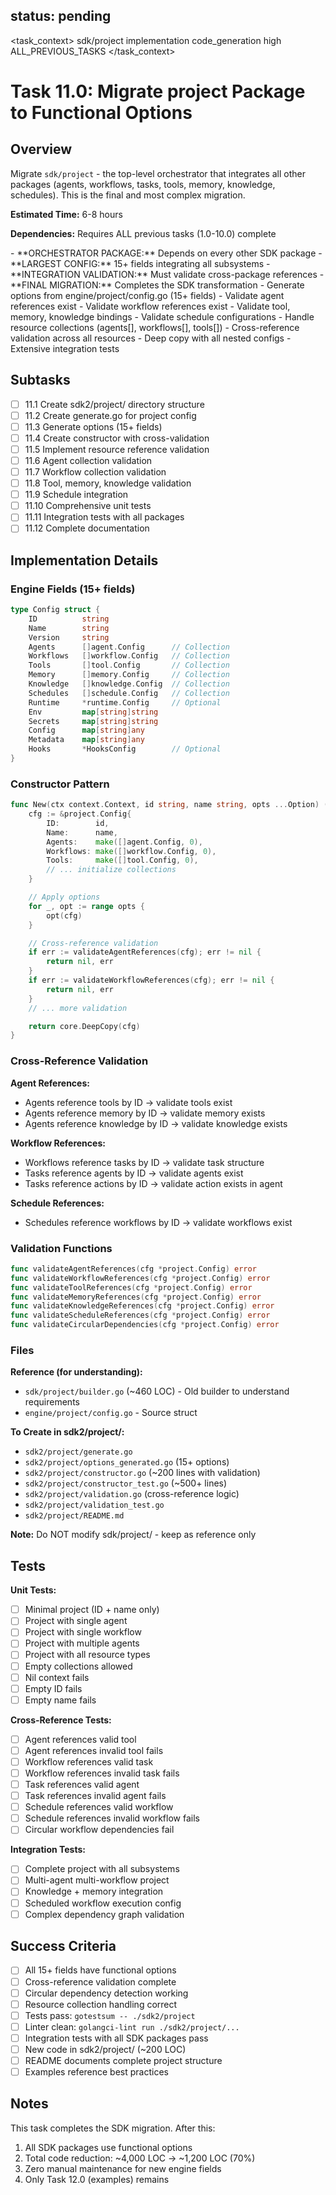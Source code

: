## status: pending

<task_context>
<domain>sdk/project</domain>
<type>implementation</type>
<scope>code_generation</scope>
<complexity>high</complexity>
<dependencies>ALL_PREVIOUS_TASKS</dependencies>
</task_context>

# Task 11.0: Migrate project Package to Functional Options

## Overview

Migrate `sdk/project` - the top-level orchestrator that integrates all other packages (agents, workflows, tasks, tools, memory, knowledge, schedules). This is the final and most complex migration.

**Estimated Time:** 6-8 hours

**Dependencies:** Requires ALL previous tasks (1.0-10.0) complete

<critical>
- **ORCHESTRATOR PACKAGE:** Depends on every other SDK package
- **LARGEST CONFIG:** 15+ fields integrating all subsystems
- **INTEGRATION VALIDATION:** Must validate cross-package references
- **FINAL MIGRATION:** Completes the SDK transformation
</critical>

<requirements>
- Generate options from engine/project/config.go (15+ fields)
- Validate agent references exist
- Validate workflow references exist
- Validate tool, memory, knowledge bindings
- Validate schedule configurations
- Handle resource collections (agents[], workflows[], tools[])
- Cross-reference validation across all resources
- Deep copy with all nested configs
- Extensive integration tests
</requirements>

## Subtasks

- [ ] 11.1 Create sdk2/project/ directory structure
- [ ] 11.2 Create generate.go for project config
- [ ] 11.3 Generate options (15+ fields)
- [ ] 11.4 Create constructor with cross-validation
- [ ] 11.5 Implement resource reference validation
- [ ] 11.6 Agent collection validation
- [ ] 11.7 Workflow collection validation
- [ ] 11.8 Tool, memory, knowledge validation
- [ ] 11.9 Schedule integration
- [ ] 11.10 Comprehensive unit tests
- [ ] 11.11 Integration tests with all packages
- [ ] 11.12 Complete documentation

## Implementation Details

### Engine Fields (15+ fields)
```go
type Config struct {
    ID          string
    Name        string
    Version     string
    Agents      []agent.Config      // Collection
    Workflows   []workflow.Config   // Collection
    Tools       []tool.Config       // Collection
    Memory      []memory.Config     // Collection
    Knowledge   []knowledge.Config  // Collection
    Schedules   []schedule.Config   // Collection
    Runtime     *runtime.Config     // Optional
    Env         map[string]string
    Secrets     map[string]string
    Config      map[string]any
    Metadata    map[string]any
    Hooks       *HooksConfig        // Optional
}
```

### Constructor Pattern
```go
func New(ctx context.Context, id string, name string, opts ...Option) (*project.Config, error) {
    cfg := &project.Config{
        ID:        id,
        Name:      name,
        Agents:    make([]agent.Config, 0),
        Workflows: make([]workflow.Config, 0),
        Tools:     make([]tool.Config, 0),
        // ... initialize collections
    }

    // Apply options
    for _, opt := range opts {
        opt(cfg)
    }

    // Cross-reference validation
    if err := validateAgentReferences(cfg); err != nil {
        return nil, err
    }
    if err := validateWorkflowReferences(cfg); err != nil {
        return nil, err
    }
    // ... more validation

    return core.DeepCopy(cfg)
}
```

### Cross-Reference Validation

**Agent References:**
- Agents reference tools by ID → validate tools exist
- Agents reference memory by ID → validate memory exists
- Agents reference knowledge by ID → validate knowledge exists

**Workflow References:**
- Workflows reference tasks by ID → validate task structure
- Tasks reference agents by ID → validate agents exist
- Tasks reference actions by ID → validate action exists in agent

**Schedule References:**
- Schedules reference workflows by ID → validate workflows exist

### Validation Functions
```go
func validateAgentReferences(cfg *project.Config) error
func validateWorkflowReferences(cfg *project.Config) error
func validateToolReferences(cfg *project.Config) error
func validateMemoryReferences(cfg *project.Config) error
func validateKnowledgeReferences(cfg *project.Config) error
func validateScheduleReferences(cfg *project.Config) error
func validateCircularDependencies(cfg *project.Config) error
```

### Files

**Reference (for understanding):**
- `sdk/project/builder.go` (~460 LOC) - Old builder to understand requirements
- `engine/project/config.go` - Source struct

**To Create in sdk2/project/:**
- `sdk2/project/generate.go`
- `sdk2/project/options_generated.go` (15+ options)
- `sdk2/project/constructor.go` (~200 lines with validation)
- `sdk2/project/constructor_test.go` (~500+ lines)
- `sdk2/project/validation.go` (cross-reference logic)
- `sdk2/project/validation_test.go`
- `sdk2/project/README.md`

**Note:** Do NOT modify sdk/project/ - keep as reference only

## Tests

**Unit Tests:**
- [ ] Minimal project (ID + name only)
- [ ] Project with single agent
- [ ] Project with single workflow
- [ ] Project with multiple agents
- [ ] Project with all resource types
- [ ] Empty collections allowed
- [ ] Nil context fails
- [ ] Empty ID fails
- [ ] Empty name fails

**Cross-Reference Tests:**
- [ ] Agent references valid tool
- [ ] Agent references invalid tool fails
- [ ] Workflow references valid task
- [ ] Workflow references invalid task fails
- [ ] Task references valid agent
- [ ] Task references invalid agent fails
- [ ] Schedule references valid workflow
- [ ] Schedule references invalid workflow fails
- [ ] Circular workflow dependencies fail

**Integration Tests:**
- [ ] Complete project with all subsystems
- [ ] Multi-agent multi-workflow project
- [ ] Knowledge + memory integration
- [ ] Scheduled workflow execution config
- [ ] Complex dependency graph validation

## Success Criteria

- [ ] All 15+ fields have functional options
- [ ] Cross-reference validation complete
- [ ] Circular dependency detection working
- [ ] Resource collection handling correct
- [ ] Tests pass: `gotestsum -- ./sdk2/project`
- [ ] Linter clean: `golangci-lint run ./sdk2/project/...`
- [ ] Integration tests with all SDK packages pass
- [ ] New code in sdk2/project/ (~200 LOC)
- [ ] README documents complete project structure
- [ ] Examples reference best practices

## Notes

This task completes the SDK migration. After this:
1. All SDK packages use functional options
2. Total code reduction: ~4,000 LOC → ~1,200 LOC (70%)
3. Zero manual maintenance for new engine fields
4. Only Task 12.0 (examples) remains

